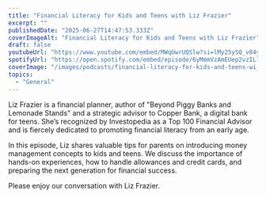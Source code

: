 ```yaml
---
title: "Financial Literacy for Kids and Teens with Liz Frazier"
excerpt: ""
publishedDate: "2025-06-27T14:47:53.333Z"
coverImageAlt: "Financial Literacy for Kids and Teens with Liz Frazier"
draft: false
youtubeUrl: "https://www.youtube.com/embed/MWqUwrUQSlw?si=lMy25ySQ_v84y-jx"
spotifyUrl: "https://open.spotify.com/embed/episode/6yMmmVzAmEUep2vzILlqI3"
coverImage: "/images/podcasts/financial-literacy-for-kids-and-teens-wi__6668ecdbe3cb4da1bb06e850_660c0875dd5b504067aa60e3_.png"
topics:
  - "General"
---
```

<p id="">Liz Frazier is a financial planner, author of "Beyond Piggy Banks and Lemonade Stands" and a strategic advisor to Copper Bank, a digital bank for teens. She’s recognized by Investopedia as a Top 100 Financial Advisor and is fiercely dedicated to promoting financial literacy from an early age.</p><p id="">In this episode, Liz shares valuable tips for parents on introducing money management concepts to kids and teens. We discuss the importance of hands-on experiences, how to handle allowances and credit cards, and preparing the next generation for financial success.</p><p id="">Please enjoy our conversation with Liz Frazier.</p>

